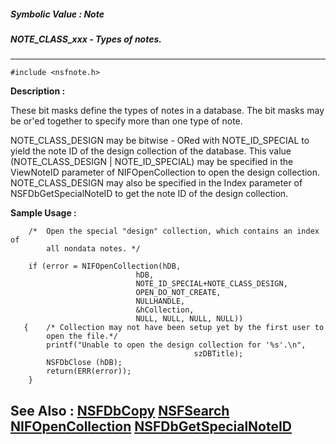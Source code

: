 ##### Symbolic Value : Note
##### NOTE_CLASS_xxx - Types of notes.
---
```
#include <nsfnote.h>
```
**Description :**

These bit masks define the types of notes in a database. The bit masks may be 
or'ed together to specify more than one type of note.

NOTE_CLASS_DESIGN may be bitwise - ORed with NOTE_ID_SPECIAL to yield the note 
ID of the design collection of the database. This value (NOTE_CLASS_DESIGN | 
NOTE_ID_SPECIAL) may be specified in the ViewNoteID parameter of 
NIFOpenCollection to open the design collection. NOTE_CLASS_DESIGN may also be 
specified in the Index parameter of NSFDbGetSpecialNoteID to get the note ID of 
the design collection.

**Sample Usage :**
```
    /*  Open the special "design" collection, which contains an index of
        all nondata notes. */

    if (error = NIFOpenCollection(hDB, 
                            hDB, 
                            NOTE_ID_SPECIAL+NOTE_CLASS_DESIGN,
                            OPEN_DO_NOT_CREATE,
                            NULLHANDLE,
                            &hCollection,
                            NULL, NULL, NULL, NULL))
   {    /* Collection may not have been setup yet by the first user to 
        open the file.*/
        printf("Unable to open the design collection for '%s'.\n",
                                         szDBTitle);
        NSFDbClose (hDB);
        return(ERR(error));
    }

```
**See Also :**
[NSFDbCopy](/domino-c-api-docs/reference/Func/NSFDbCopy)
[NSFSearch](/domino-c-api-docs/reference/Func/NSFSearch)
[NIFOpenCollection](/domino-c-api-docs/reference/Func/NIFOpenCollection)
[NSFDbGetSpecialNoteID](/domino-c-api-docs/reference/Func/NSFDbGetSpecialNoteID)
---
